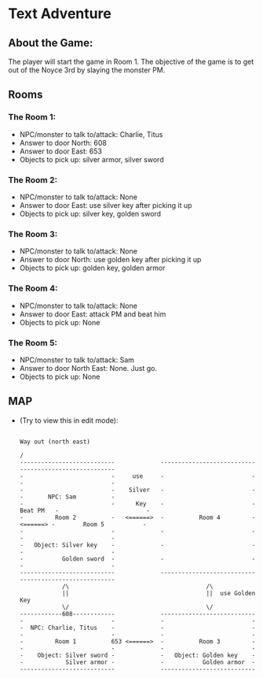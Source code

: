 # Text Adventure

## About the Game:

The player will start the game in Room 1. The objective of the game is to get out of the Noyce 3rd by slaying the monster PM. 

## Rooms

### The Room 1:
- NPC/monster to talk to/attack: Charlie, Titus
- Answer to door North: 608
- Answer to door East: 653
- Objects to pick up: silver armor, silver sword

### The Room 2:
- NPC/monster to talk to/attack: None
- Answer to door East: use silver key after picking it up
- Objects to pick up: silver key, golden sword

### The Room 3:
- NPC/monster to talk to/attack: None
- Answer to door North: use golden key after picking it up
- Objects to pick up: golden key, golden armor

### The Room 4:
- NPC/monster to talk to/attack: None
- Answer to door East: attack PM and beat him
- Objects to pick up: None

### The Room 5: 
- NPC/monster to talk to/attack: Sam
- Answer to door North East: None. Just go. 
- Objects to pick up: None

## MAP
- (Try to view this in edit mode):

                                                                                                                 Way out (north east)
                                                                                                                /
      ---------------------------             ---------------------------            ---------------------------
      -                         -     use     -                         -            -                         -
      -                         -    Silver   -                         -            -       NPC: Sam          -
      -                         -      Key    -                         -  Beat PM   -                         -
      -         Room 2          -   <======>  -          Room 4         -   <======> -        Room 5           -
      -                         -             -                         -            -                         -
      -   Object: Silver key    -             -                         -            -                         -
      -           Golden sword  -             -                         -            -                         -
      ---------------------------             ---------------------------            ---------------------------
                  /\                                       /\
                  ||                                       ||  use Golden Key
                  \/                                       \/
      ------------608------------             ---------------------------
      -                         -             -                         -
      -  NPC: Charlie, Titus    -             -                         -
      -                         -             -                         -
      -         Room 1          653 <======>  -          Room 3         -
      -                         -             -                         -
      -    Object: Silver sword -             -   Object: Golden key    -
      -            Silver armor -             -           Golden armor  -
      ---------------------------             ---------------------------






















